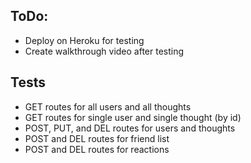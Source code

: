 ## ToDo:    
+ Deploy on Heroku for testing
+ Create walkthrough video after testing

## Tests
+ GET routes for all users and all thoughts
+ GET routes for single user and single thought (by id)
+ POST, PUT, and DEL routes for users and thoughts
+ POST and DEL routes for friend list
+ POST and DEL routes for reactions